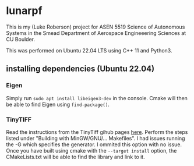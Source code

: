 # lunarpf
This is my (Luke Roberson) project for ASEN 5519 Science of Autonomous Systems in the Smead Department of Aerospace Engineeering Sciences at CU Boulder. 

This was performed on Ubuntu 22.04 LTS using C++ 11 and Python3.  


## installing dependencies (Ubuntu 22.04)

### Eigen
Simply run `sudo apt install libeigen3-dev` in the console. Cmake will then be able to find Eigen using `find-package()`.

### TinyTIFF
Read the instructions from the TinyTiff gihub pages [here](https://jkriege2.github.io/TinyTIFF/page_buildinstructions.html#page_buildinstructions_CMAKE). Perform the steps listed under "Building with MinGW/GNU/... Makefiles". I had issues running the -G which specifies the generator. I ommited this option with no issue. Once you have built using cmake with the `--target install` option, the CMakeLists.txt will be able to find the library and link to it. 
